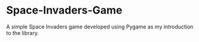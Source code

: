 # Space-Invaders-Game
A simple Space Invaders game developed using Pygame as my introduction to the library.
